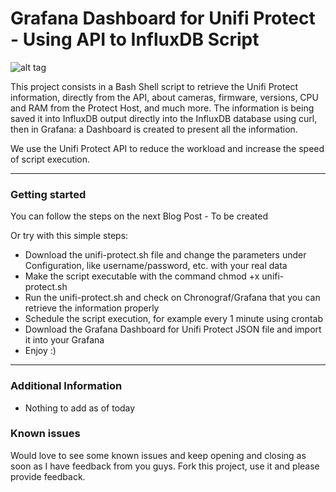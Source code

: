 Grafana Dashboard for Unifi Protect - Using API to InfluxDB Script
===================

![alt tag](https://www.jorgedelacruz.es/wp-content/uploads/2021/02/unifi-protect-001.png)

This project consists in a Bash Shell script to retrieve the Unifi Protect information, directly from the API, about cameras, firmware, versions, CPU and RAM from the Protect Host, and much more. The information is being saved it into InfluxDB output directly into the InfluxDB database using curl, then in Grafana: a Dashboard is created to present all the information.

We use the Unifi Protect API to reduce the workload and increase the speed of script execution. 

----------

### Getting started
You can follow the steps on the next Blog Post - To be created

Or try with this simple steps:
* Download the unifi-protect.sh file and change the parameters under Configuration, like username/password, etc. with your real data
* Make the script executable with the command chmod +x unifi-protect.sh
* Run the unifi-protect.sh and check on Chronograf/Grafana that you can retrieve the information properly
* Schedule the script execution, for example every 1 minute using crontab
* Download the Grafana Dashboard for Unifi Protect JSON file and import it into your Grafana
* Enjoy :)

----------

### Additional Information
* Nothing to add as of today

### Known issues 
Would love to see some known issues and keep opening and closing as soon as I have feedback from you guys. Fork this project, use it and please provide feedback.
